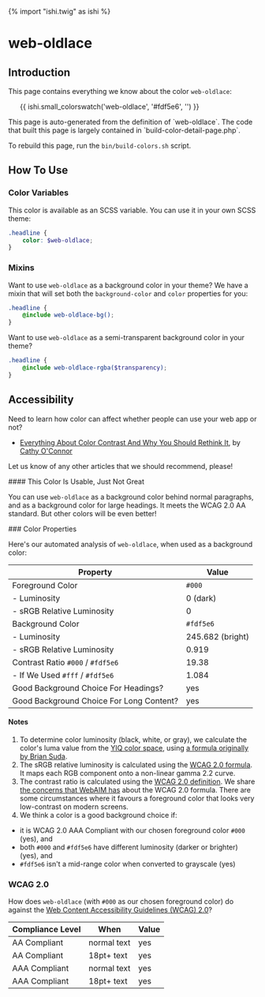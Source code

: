 {% import "ishi.twig" as ishi %}
# web-oldlace

## Introduction

This page contains everything we know about the color `web-oldlace`:

<div class="grid">
    <div class="cell">
        <div class="swatch">
            <ul>
                {{ ishi.small_colorswatch('web-oldlace', '#fdf5e6', '') }}
            </ul>
        </div>
    </div>
</div>

<div class="callout attention" markdown="1">
This page is auto-generated from the definition of `web-oldlace`. The code that built this page is largely contained in `build-color-detail-page.php`.

To rebuild this page, run the `bin/build-colors.sh` script.
</div>

## How To Use

### Color Variables

This color is available as an SCSS variable. You can use it in your own SCSS theme:

```scss
.headline {
    color: $web-oldlace;
}
```

### Mixins

Want to use `web-oldlace` as a background color in your theme? We have a mixin that will set both the `background-color` and `color` properties for you:

```scss
.headline {
    @include web-oldlace-bg();
}
```

Want to use `web-oldlace` as a semi-transparent background color in your theme?

```scss
.headline {
    @include web-oldlace-rgba($transparency);
}
```

## Accessibility

Need to learn how color can affect whether people can use your web app or not?

* [Everything About Color Contrast And Why You Should Rethink It](https://www.smashingmagazine.com/2014/10/color-contrast-tips-and-tools-for-accessibility/), by [Cathy O'Connor](http://www.twitter.com/cagocon)

Let us know of any other articles that we should recommend, please!
<div class="callout warning" markdown="1">
#### This Color Is Usable, Just Not Great

You can use `web-oldlace` as a background color behind normal paragraphs, and as a background color for large headings. It meets the WCAG 2.0 AA standard. But other colors will be even better!
</div>
### Color Properties

Here's our automated analysis of `web-oldlace`, when used as a background color:

Property | Value
---------|------
Foreground Color | `#000`
- Luminosity | 0 (dark)
- sRGB Relative Luminosity | 0
Background Color | `#fdf5e6`
- Luminosity | 245.682 (bright)
- sRGB Relative Luminosity | 0.919
Contrast Ratio `#000` / `#fdf5e6` | 19.38
- If We Used `#fff` / `#fdf5e6` | 1.084
Good Background Choice For Headings? | yes
Good Background Choice For Long Content? | yes

#### Notes

1. To determine color luminosity (black, white, or gray), we calculate the color's luma value from the [YIQ color space](https://en.wikipedia.org/wiki/YIQ), using [a formula originally by Brian Suda](https://24ways.org/2010/calculating-color-contrast/).
1. The sRGB relative luminosity is calculated using the [WCAG 2.0 formula](https://www.w3.org/TR/WCAG20/#relativeluminancedef). It maps each RGB component onto a non-linear gamma 2.2 curve.
1. The contrast ratio is calculated using the [WCAG 2.0 definition](https://www.w3.org/TR/2008/REC-WCAG20-20081211/#contrast-ratiodef). We share [the concerns that WebAIM has](http://webaim.org/blog/wcag-2-1-feedback/) about the WCAG 2.0 formula. There are some circumstances where it favours a foreground color that looks very low-contrast on modern screens.
1. We think a color is a good background choice if:
  - it is WCAG 2.0 AAA Compliant with our chosen foreground color `#000` (yes), and
  - both `#000` and `#fdf5e6` have different luminosity (darker or brighter) (yes), and
  - `#fdf5e6` isn't a mid-range color when converted to grayscale (yes)

### WCAG 2.0

How does `web-oldlace` (with `#000` as our chosen foreground color) do against the [Web Content Accessibility Guidelines (WCAG) 2.0](https://www.w3.org/TR/WCAG20/)?

Compliance Level | When | Value
-----------------|------|------
AA Compliant | normal text | yes
AA Compliant | 18pt+ text | yes
AAA Compliant | normal text | yes
AAA Compliant | 18pt+ text | yes
